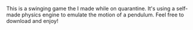 This is a swinging game the I made while on quarantine. It's using a self-made physics engine to emulate the motion of a pendulum.
Feel free to download and enjoy!
